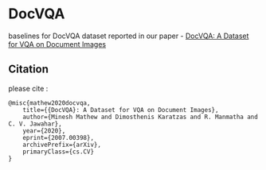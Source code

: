 # DocVQA
baselines for DocVQA dataset reported in our paper - [DocVQA: A Dataset for VQA on Document Images](https://arxiv.org/abs/2007.00398)



## Citation

please cite :



```
@misc{mathew2020docvqa,
    title={{DocVQA}: A Dataset for VQA on Document Images},
    author={Minesh Mathew and Dimosthenis Karatzas and R. Manmatha and C. V. Jawahar},
    year={2020},
    eprint={2007.00398},
    archivePrefix={arXiv},
    primaryClass={cs.CV}
}

```

